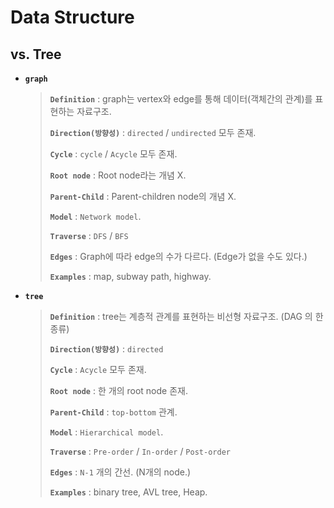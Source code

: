 # Data Structure

## vs. Tree

- **`graph`**
  
  > **`Definition`** : graph는 vertex와 edge를 통해 데이터(객체간의 관계)를 표현하는 자료구조.
  >
  > **`Direction(방향성)`** : `directed` / `undirected` 모두 존재.
  >
  > **`Cycle`** : `cycle` / `Acycle` 모두 존재.
  >
  > **`Root node`** : Root node라는 개념 X.
  >
  > **`Parent-Child`** : Parent-children node의 개념 X.
  >
  > **`Model`** : `Network model`.  
  >
  > **`Traverse`** : `DFS` / `BFS`
  >
  > **`Edges`** : Graph에 따라 edge의 수가 다르다. (Edge가 없을 수도 있다.)
  >
  > **`Examples`** :  map, subway path, highway.
- **`tree`**

  > **`Definition`** : tree는 계층적 관계를 표현하는 비선형 자료구조. (DAG 의 한 종류)
  >
  > **`Direction(방향성)`** : `directed` 
  >
  > **`Cycle`** : `Acycle` 모두 존재.
  >
  > **`Root node`** : 한 개의 root node 존재.
  >
  > **`Parent-Child`** : `top-bottom` 관계.
  >
  > **`Model`** : `Hierarchical model`.  
  >
  > **`Traverse`** : `Pre-order` / `In-order` / `Post-order`
  >
  > **`Edges`** : `N-1` 개의 간선. (N개의 node.)
  >
  > **`Examples`** :  binary tree, AVL tree, Heap.
